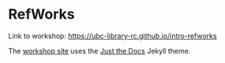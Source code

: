 # RefWorks

Link to workshop: https://ubc-library-rc.github.io/intro-refworks

The [workshop site](https://ubc-library-rc.github.io/intro-refworks) uses the [Just the Docs](https://github.com/pmarsceill/just-the-docs) Jekyll theme.
